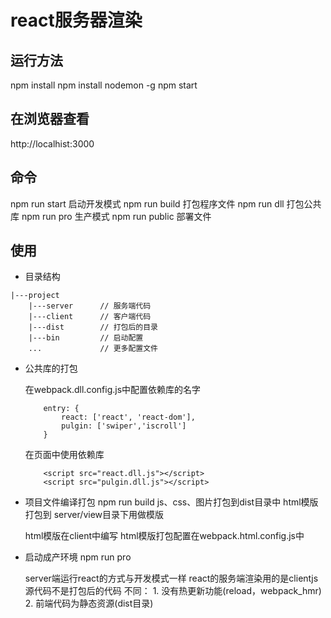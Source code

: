 # react服务器渲染


## 运行方法
	
npm install
npm install nodemon -g
npm start


## 在浏览器查看

http://localhist:3000


## 命令

npm run start    	启动开发模式
npm run build    	打包程序文件
npm run dll			打包公共库
npm run pro		生产模式
npm run public		部署文件	


## 使用

- 目录结构
	
```
|---project
	|---server		// 服务端代码
	|---client		// 客户端代码
	|---dist		// 打包后的目录
	|---bin			// 启动配置
	...  			// 更多配置文件
```





	

- 公共库的打包

	在webpack.dll.config.js中配置依赖库的名字
	```
		entry: {
		    react: ['react', 'react-dom'],
		    pulgin: ['swiper','iscroll']
		}
	```

	在页面中使用依赖库
	```
		<script src="react.dll.js"></script>
		<script src="pulgin.dll.js"></script>
	```

- 项目文件编译打包
	npm run build
	js、css、图片打包到dist目录中
	html模版 打包到 server/view目录下用做模版
	
	html模版在client中编写
	html模版打包配置在webpack.html.config.js中


- 启动成产环境
	npm run pro

	server端运行react的方式与开发模式一样
		react的服务端渲染用的是clientjs源代码不是打包后的代码
	不同：
		1. 没有热更新功能(reload，webpack_hmr)
		2. 前端代码为静态资源(dist目录)









